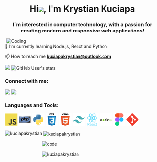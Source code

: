 **<h1 align="center">Hi<span><img src="https://media.giphy.com/media/hvRJCLFzcasrR4ia7z/giphy.gif" width="30px"/></span>, I'm Krystian Kuciapa</h1>**
<h3 align="center">I`m interested in computer technology, with a passion for creating modern and responsive web applications!</h3>

<img align="right" alt="Coding" width="500" src="https://media.tenor.com/Nhuni4Kqc3QAAAAC/the-matrix-has-you.gif"/>

🌱 I’m currently learning Node.js, React and Python

📫 How to reach me **kuciapakrystian@outlook.com**

![](https://komarev.com/ghpvc/?username=kuciapakrystian&style=plastic&color=228be6)
![GitHub User's stars](https://img.shields.io/github/stars/kuciapakrystian?style=plastic&logoColor=%23228be6)

<h3 align="left">Connect with me:</h3>
<div> <a href="https://github.com/kuciapakrystian" target="_blank"><img src="https://img.shields.io/badge/GitHub-100000?style=for-the-badge&logo=github&logoColor=white" target="_blank"></a>
<a href = "mailto:kuciapakrystian@outlook.com"><img src="https://img.shields.io/badge/-Gmail-%23333?style=for-the-badge&logo=gmail&logoColor=white" target="_blank"></a>
</div><h3 align="left">Languages and Tools:</h3>
<p align="left">
<img src="https://raw.githubusercontent.com/teamedwardforever/Readme-Generator/71f25dd8b98329b168142a6b782a107b75eab178/svg/Skills/Languages/javascript-original.svg" alt="Javascript" width="40" height="40"/>
<img src="https://raw.githubusercontent.com/teamedwardforever/Readme-Generator/71f25dd8b98329b168142a6b782a107b75eab178/svg/Skills/Languages/php-original.svg" alt="PHP" width="40" height="40"/>
<img src="https://raw.githubusercontent.com/teamedwardforever/Readme-Generator/71f25dd8b98329b168142a6b782a107b75eab178/svg/Skills/Languages/python-original.svg" alt="Python" width="40" height="40"/>
<img src="https://raw.githubusercontent.com/teamedwardforever/Readme-Generator/71f25dd8b98329b168142a6b782a107b75eab178/svg/Skills/Frontend/css3-original-wordmark.svg" alt="Css" width="40" height="40"/>
<img src="https://raw.githubusercontent.com/teamedwardforever/Readme-Generator/71f25dd8b98329b168142a6b782a107b75eab178/svg/Skills/Frontend/html5-original-wordmark.svg" alt="HTML" width="40" height="40"/>
<img src="https://raw.githubusercontent.com/teamedwardforever/Readme-Generator/71f25dd8b98329b168142a6b782a107b75eab178/svg/Skills/Frontend/tailwindcss-icon.svg" alt="Tailwindcss" width="40" height="40"/>
<img src="https://raw.githubusercontent.com/teamedwardforever/Readme-Generator/71f25dd8b98329b168142a6b782a107b75eab178/svg/Skills/Frontend/react-original-wordmark.svg" alt="React" width="40" height="40"/>
<img src="https://raw.githubusercontent.com/teamedwardforever/Readme-Generator/71f25dd8b98329b168142a6b782a107b75eab178/svg/Skills/Backend/nodejs-original-wordmark.svg" alt="NodeJs" width="40" height="40"/>
<img src="https://raw.githubusercontent.com/teamedwardforever/Readme-Generator/71f25dd8b98329b168142a6b782a107b75eab178/svg/Skills/Software/figma-icon.svg" alt="Figma" width="40" height="40"/>
<img src="https://raw.githubusercontent.com/teamedwardforever/Readme-Generator/71f25dd8b98329b168142a6b782a107b75eab178/svg/Skills/Other/git-scm-icon.svg" alt="Git" width="40" height="40"/>
</p>




<img align="left" height="180em" src="https://github-readme-stats.vercel.app/api/top-langs/?username=kuciapakrystian&layout=compact&theme=tokyonight" alt=kuciapakrystian />

<p>&nbsp;<img align="center" height="180em" src="https://github-readme-stats.vercel.app/api?username=kuciapakrystian&show_icons=true&locale=en&theme=tokyonight" alt="kuciapakrystian" /></p>
<img align="center" src="https://gist.githubusercontent.com/MedRedha/fd8e2481bde2610c96b9aafde543879c/raw/88624e8d31c4295973dcb7c900dacf0edc0a6d99/coding.gif" alt="code" width="30%" />
<p><img align="center" height="180em" src="https://github-readme-streak-stats.herokuapp.com/?user=kuciapakrystian&theme=tokyonight" alt="kuciapakrystian" /></p>



